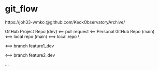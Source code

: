 # git_flow

https://joh33-wmko:<token>@github.com/KeckObservatoryArchive/<repo>

GitHub Project Repo (dev) <== pull request <== Personal GitHub Repo (main) <==> local repo (main) <==> local repo <dev> \

<==> branch feature1_dev

<==> branch feature2_dev

...
